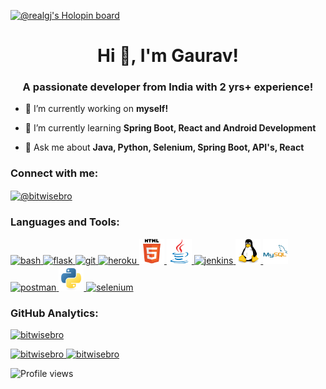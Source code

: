 [![@realgj's Holopin board](https://holopin.io/api/user/board?user=realgj)](https://holopin.io/@realgj)


<h1 align="center">Hi 👋, I'm Gaurav!</h1>
<h3 align="center">A passionate developer from India with 2 yrs+ experience!</h3>

- 🔭 I’m currently working on **myself!**

- 🌱 I’m currently learning **Spring Boot, React and Android Development**

- 💬 Ask me about **Java, Python, Selenium, Spring Boot, API's, React**

<h3 align="left">Connect with me:</h3>
<p align="left">
<a href="https://www.hackerrank.com/bitwisebro" target="blank"><img align="center" src="https://raw.githubusercontent.com/rahuldkjain/github-profile-readme-generator/master/src/images/icons/Social/hackerrank.svg" alt="@bitwisebro" height="30" width="40" /></a>
</p>

<h3 align="left">Languages and Tools:</h3>
<p align="left"> <a href="https://www.gnu.org/software/bash/" target="_blank" rel="noreferrer"> <img src="https://www.vectorlogo.zone/logos/gnu_bash/gnu_bash-icon.svg" alt="bash" width="40" height="40"/> </a> <a href="https://flask.palletsprojects.com/" target="_blank" rel="noreferrer"> <img src="https://www.vectorlogo.zone/logos/pocoo_flask/pocoo_flask-icon.svg" alt="flask" width="40" height="40"/> </a> <a href="https://git-scm.com/" target="_blank" rel="noreferrer"> <img src="https://www.vectorlogo.zone/logos/git-scm/git-scm-icon.svg" alt="git" width="40" height="40"/> </a> <a href="https://heroku.com" target="_blank" rel="noreferrer"> <img src="https://www.vectorlogo.zone/logos/heroku/heroku-icon.svg" alt="heroku" width="40" height="40"/> </a> <a href="https://www.w3.org/html/" target="_blank" rel="noreferrer"> <img src="https://raw.githubusercontent.com/devicons/devicon/master/icons/html5/html5-original-wordmark.svg" alt="html5" width="40" height="40"/> </a> <a href="https://www.java.com" target="_blank" rel="noreferrer"> <img src="https://raw.githubusercontent.com/devicons/devicon/master/icons/java/java-original.svg" alt="java" width="40" height="40"/> </a> <a href="https://www.jenkins.io" target="_blank" rel="noreferrer"> <img src="https://www.vectorlogo.zone/logos/jenkins/jenkins-icon.svg" alt="jenkins" width="40" height="40"/> </a> <a href="https://www.linux.org/" target="_blank" rel="noreferrer"> <img src="https://raw.githubusercontent.com/devicons/devicon/master/icons/linux/linux-original.svg" alt="linux" width="40" height="40"/> </a> <a href="https://www.mysql.com/" target="_blank" rel="noreferrer"> <img src="https://raw.githubusercontent.com/devicons/devicon/master/icons/mysql/mysql-original-wordmark.svg" alt="mysql" width="40" height="40"/> </a> <a href="https://postman.com" target="_blank" rel="noreferrer"> <img src="https://www.vectorlogo.zone/logos/getpostman/getpostman-icon.svg" alt="postman" width="40" height="40"/> </a> <a href="https://www.python.org" target="_blank" rel="noreferrer"> <img src="https://raw.githubusercontent.com/devicons/devicon/master/icons/python/python-original.svg" alt="python" width="40" height="40"/> </a> <a href="https://www.selenium.dev" target="_blank" rel="noreferrer"> <img src="https://raw.githubusercontent.com/detain/svg-logos/780f25886640cef088af994181646db2f6b1a3f8/svg/selenium-logo.svg" alt="selenium" width="40" height="40"/> </a> </p>

<h3 align="left">GitHub Analytics:</h3>


<p align="center">

<a href="https://github.com/bitwisebro"> <img height="150em" src="https://github-readme-stats.vercel.app/api/top-langs?username=bitwisebro&show_icons=true&locale=en&layout=compact" alt="bitwisebro"/>

<img height="150em" src="https://github-readme-stats.vercel.app/api?username=bitwisebro&show_icons=true&locale=en&include_all_commits=true&count_private=true" alt="bitwisebro"/>

<img height="150em" src="https://github-readme-streak-stats.herokuapp.com/?user=bitwisebro&" alt="bitwisebro"/>
</a>
</p>


![Profile views](https://gpvc.arturio.dev/bitwisebro) 

